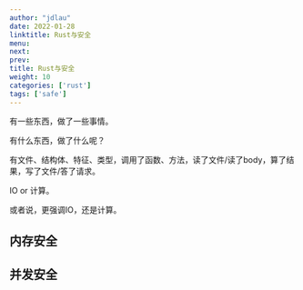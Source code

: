 ```yaml
---
author: "jdlau"
date: 2022-01-28
linktitle: Rust与安全
menu:
next:
prev:
title: Rust与安全
weight: 10
categories: ['rust']
tags: ['safe']
---
```


有一些东西，做了一些事情。

有什么东西，做了什么呢？

有文件、结构体、特征、类型，调用了函数、方法，读了文件/读了body，算了结果，写了文件/答了请求。

IO or 计算。

或者说，更强调IO，还是计算。

## 内存安全

## 并发安全
